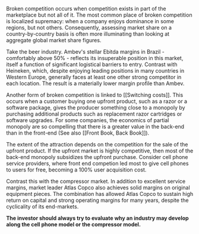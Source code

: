 Broken competition occurs when competition exists in part of the marketplace but not all of it. The most common place of broken competition is localized supremacy: when a company enjoys dominance in some regions, but not others. Consequently, assessing market share on a country-by-country basis is often more illuminating than looking at aggregate global market share figures.

Take the beer industry. Ambev's stellar Ebitda margins in Brazil - comfortably above 50% - reflects its insuperable position in this market, itself a function of significant logistical barriers to entry.  Contrast with Heineken, which, despite enjoying leading positions in many countries in Western Europe, generally faces at least one other strong competitor in each location. The result is a materially lower margin profile than Ambev.

Another form of broken competition is linked to [[Switching costs]]. This occurs when a customer buying one upfront product, such as a razor or a software package, gives the producer something close to a monopoly by purchasing additional products such as replacement razor cartridges or software upgrades. For some companies, the economics of partial monopoly are so compelling that there is a greater value in the back-end than in the front-end (See also [[Front Book, Back Book]]).

The extent of the attraction depends on the competition for the sale of the upfront product. If the upfront market is highly competitive, then most of the back-end monopoly subsidizes the upfront purchase. Consider cell phone service providers, where front end competion led most to give cell phones to users for free, becoming a 100% user acquisition cost. 

Contrast this with the compressor market.  In addition to excellent service margins, market leader Atlas Copco also achieves solid margins on original equipment pieces. The combination has allowed Atlas Copco to sustain high return on capital and strong operating margins for many years, despite the cyclicality of its end-markets.

**The investor should always try to evaluate why an industry may develop along the cell phone model or the compressor model.**